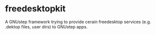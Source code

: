 # freedesktopkit
A GNUstep framework trying to provide cerain freedesktop services (e.g. .dektop files, user dirs) to GNUstep apps.
